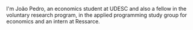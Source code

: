 I'm João Pedro, an economics student at UDESC and also a fellow in the voluntary research program, in the applied programming study group for economics and an intern at Ressarce.
